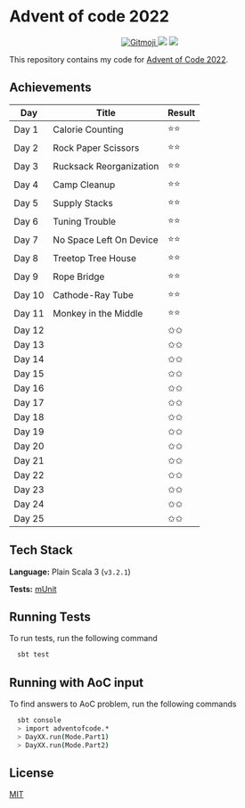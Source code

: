 # Advent of code 2022

<p align="center">
	<a href="https://gitmoji.dev">
		<img src="https://img.shields.io/badge/gitmoji-%20😜%20😍-FFDD67.svg?style=flat-square"
			 alt="Gitmoji">
	</a>
    <img src="https://github.com/rlemaitre-ledger/advent-of-code-2022/actions/workflows/ci.yml/badge.svg">
    <a href="https://codecov.io/gh/rlemaitre-ledger/advent-of-code-2022">
        <img src="https://codecov.io/gh/rlemaitre-ledger/advent-of-code-2022/branch/main/graph/badge.svg?token=5XW9EJ5SBD"/>
    </a>
</p>

This repository contains my code for [Advent of Code 2022](https://adventofcode.com/2022).

## Achievements

| Day    | Title                   | Result |
|--------|-------------------------|--------|
| Day 1  | Calorie Counting        | ⭐️⭐️   |
| Day 2  | Rock Paper Scissors     | ⭐️⭐️   |
| Day 3  | Rucksack Reorganization | ⭐️⭐️   |
| Day 4  | Camp Cleanup            | ⭐️⭐️   |
| Day 5  | Supply Stacks           | ⭐️⭐️   |
| Day 6  | Tuning Trouble          | ⭐️⭐️   |
| Day 7  | No Space Left On Device | ⭐️⭐️   |
| Day 8  | Treetop Tree House      | ⭐️⭐️   |
| Day 9  | Rope Bridge             | ⭐️⭐️   |
| Day 10 | Cathode-Ray Tube        | ⭐️⭐️   |
| Day 11 | Monkey in the Middle    | ⭐️⭐️   |
| Day 12 |                         | ✩✩     |
| Day 13 |                         | ✩✩     |
| Day 14 |                         | ✩✩     |
| Day 15 |                         | ✩✩     |
| Day 16 |                         | ✩✩     |
| Day 17 |                         | ✩✩     |
| Day 18 |                         | ✩✩     |
| Day 19 |                         | ✩✩     |
| Day 20 |                         | ✩✩     |
| Day 21 |                         | ✩✩     |
| Day 22 |                         | ✩✩     |
| Day 23 |                         | ✩✩     |
| Day 24 |                         | ✩✩     |
| Day 25 |                         | ✩✩     |

## Tech Stack

**Language:** Plain Scala 3 (`v3.2.1`)

**Tests:** [mUnit](https://scalameta.org/munit/)

## Running Tests

To run tests, run the following command

```bash
  sbt test
```

## Running with AoC input

To find answers to AoC problem, run the following commands

```bash
  sbt console
  > import adventofcode.*
  > DayXX.run(Mode.Part1)
  > DayXX.run(Mode.Part2)
```

## License

[MIT](https://choosealicense.com/licenses/mit/)
